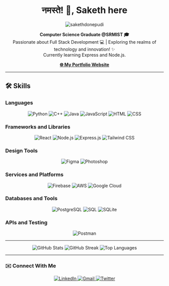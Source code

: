 <h1 align="center">नमस्ते! 👋, Saketh here</h1>
<p align="center">
  <img src="https://komarev.com/ghpvc/?username=sakethdonepudi&label=Profile%20views&color=51b4f2&style=flat" alt="sakethdonepudi" />
</p>

<p align="center">
  <strong>Computer Science Graduate @SRMIST 🎓</strong><br>
  Passionate about Full Stack Development 💻 | Exploring the realms of technology and innovation! ✨<br>
  Currently learning Express and Node.js.
</p>

<p align="center">
  <a href="https://sakethdonepudi.vercel.app/"><strong>🌐 My Portfolio Website</strong></a>
</p>

---

## 🛠️ Skills

### Languages
<p align="center">
  <img alt="Python" src="https://img.shields.io/badge/Python-3776AB?style=for-the-badge&logo=python&logoColor=white" />
  <img alt="C++" src="https://img.shields.io/badge/C%2B%2B-00599C?style=for-the-badge&logo=c%2B%2B&logoColor=white"/>
  <img alt="Java" src="https://img.shields.io/badge/Java-ED8B00?style=for-the-badge&logo=java&logoColor=white"/>
  <img alt="JavaScript" src="https://img.shields.io/badge/JavaScript-F7DF1E?style=for-the-badge&logo=javascript&logoColor=black"/>
  <img alt="HTML" src="https://img.shields.io/badge/HTML5-E34F26?style=for-the-badge&logo=html5&logoColor=white"/>
  <img alt="CSS" src="https://img.shields.io/badge/CSS3-1572B6?style=for-the-badge&logo=css3&logoColor=white"/>
</p>

### Frameworks and Libraries
<p align="center">
  <img alt="React" src="https://img.shields.io/badge/React-61DAFB?style=for-the-badge&logo=react&logoColor=black" />
  <img alt="Node.js" src="https://img.shields.io/badge/Node.js-339933?style=for-the-badge&logo=nodedotjs&logoColor=white"/>
  <img alt="Express.js" src="https://img.shields.io/badge/Express.js-000000?style=for-the-badge&logo=express&logoColor=white"/>
  <img alt="Tailwind CSS" src="https://img.shields.io/badge/Tailwind%20CSS-38B2AC?style=for-the-badge&logo=tailwind-css&logoColor=white"/>
</p>

### Design Tools
<p align="center">
  <img alt="Figma" src="https://img.shields.io/badge/Figma-F24E1E?style=for-the-badge&logo=figma&logoColor=white" />
  <img alt="Photoshop" src="https://img.shields.io/badge/Adobe%20Photoshop-31A8FF?style=for-the-badge&logo=adobe-photoshop&logoColor=white" />
</p>

### Services and Platforms
<p align="center">
  <img alt="Firebase" src="https://img.shields.io/badge/Firebase-FFCA28?style=for-the-badge&logo=firebase&logoColor=black" />
  <img alt="AWS" src="https://img.shields.io/badge/Amazon%20AWS-232F3E?style=for-the-badge&logo=amazon-aws&logoColor=white" />
  <img alt="Google Cloud" src="https://img.shields.io/badge/Google%20Cloud-4285F4?style=for-the-badge&logo=google-cloud&logoColor=white" />
</p>

### Databases and Tools
<p align="center">
  <img alt="PostgreSQL" src="https://img.shields.io/badge/PostgreSQL-336791?style=for-the-badge&logo=postgresql&logoColor=white"/>
  <img alt="SQL" src="https://img.shields.io/badge/SQL-4479A1?style=for-the-badge&logo=sql&logoColor=white"/>
  <img alt="SQLite" src="https://img.shields.io/badge/SQLite-003B57?style=for-the-badge&logo=sqlite&logoColor=white"/>
</p>

### APIs and Testing
<p align="center">
  <img alt="Postman" src="https://img.shields.io/badge/Postman-FF6C37?style=for-the-badge&logo=postman&logoColor=white"/>
</p>

---

<p align="center">
  <img src="https://github-readme-stats.vercel.app/api?username=sakethdonepudi&show_icons=true&rank_icon=github&theme=dark" alt="GitHub Stats" />
  <img src="https://streak-stats.demolab.com/?user=sakethdonepudi&theme=dark" alt="GitHub Streak" />
  <img src="https://github-readme-stats.vercel.app/api/top-langs/?username=sakethdonepudi&layout=compact&theme=dark" alt="Top Languages" />
</p>

---

### ✉️ Connect With Me
<p align="center">
  <a href="https://www.linkedin.com/in/saketh-donepudi-b8a634214/">
    <img src="https://img.shields.io/badge/LinkedIn-0077B5?style=for-the-badge&logo=linkedin&logoColor=white" alt="LinkedIn"/>
  </a> 
  <a href="mailto:sakethdonepudi08@gmail.com">
    <img src="https://img.shields.io/badge/Gmail-D14836?style=for-the-badge&logo=gmail&logoColor=white" alt="Gmail"/>
  </a>
  <a href="https://twitter.com/sakethdonepudi">
    <img src="https://img.shields.io/badge/Twitter-1DA1F2?style=for-the-badge&logo=twitter&logoColor=white" alt="Twitter"/>
  </a>
</p>
